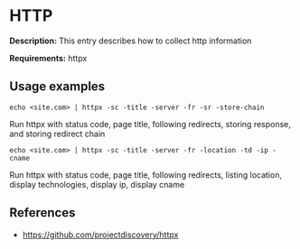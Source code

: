 # HTTP

**Description:** This entry describes how to collect http information

**Requirements:** httpx

## Usage examples

```
echo <site.com> | httpx -sc -title -server -fr -sr -store-chain
```

Run httpx with status code, page title, following redirects, storing response, and storing redirect chain

```
echo <site.com> | httpx -sc -title -server -fr -location -td -ip -cname
```

Run httpx with status code, page title, following redirects, listing location, display technologies, display ip, display cname
  
## References
* https://github.com/projectdiscovery/httpx
